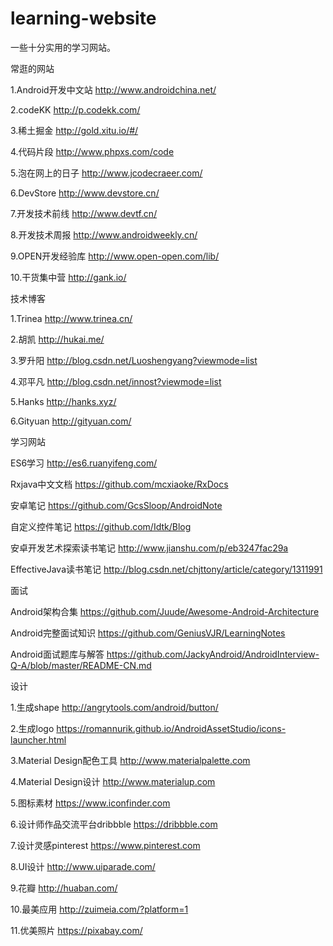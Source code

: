 # learning-website
一些十分实用的学习网站。

常逛的网站

1.Android开发中文站 http://www.androidchina.net/

2.codeKK http://p.codekk.com/

3.稀土掘金 http://gold.xitu.io/#/

4.代码片段 http://www.phpxs.com/code

5.泡在网上的日子 http://www.jcodecraeer.com/

6.DevStore http://www.devstore.cn/

7.开发技术前线 http://www.devtf.cn/

8.开发技术周报 http://www.androidweekly.cn/

9.OPEN开发经验库 http://www.open-open.com/lib/

10.干货集中营 http://gank.io/

技术博客

1.Trinea http://www.trinea.cn/

2.胡凯 http://hukai.me/

3.罗升阳 http://blog.csdn.net/Luoshengyang?viewmode=list

4.邓平凡 http://blog.csdn.net/innost?viewmode=list

5.Hanks http://hanks.xyz/

6.Gityuan  http://gityuan.com/

学习网站

ES6学习  http://es6.ruanyifeng.com/

Rxjava中文文档  https://github.com/mcxiaoke/RxDocs

安卓笔记  https://github.com/GcsSloop/AndroidNote

自定义控件笔记  https://github.com/Idtk/Blog

安卓开发艺术探索读书笔记  http://www.jianshu.com/p/eb3247fac29a

EffectiveJava读书笔记  http://blog.csdn.net/chjttony/article/category/1311991


面试

Android架构合集 https://github.com/Juude/Awesome-Android-Architecture

Android完整面试知识 https://github.com/GeniusVJR/LearningNotes

Android面试题库与解答 https://github.com/JackyAndroid/AndroidInterview-Q-A/blob/master/README-CN.md

设计

1.生成shape http://angrytools.com/android/button/

2.生成logo https://romannurik.github.io/AndroidAssetStudio/icons-launcher.html

3.Material Design配色工具 http://www.materialpalette.com

4.Material Design设计 http://www.materialup.com

5.图标素材 https://www.iconfinder.com

6.设计师作品交流平台dribbble https://dribbble.com

7.设计灵感pinterest https://www.pinterest.com

8.UI设计 http://www.uiparade.com/

9.花瓣 http://huaban.com/

10.最美应用 http://zuimeia.com/?platform=1

11.优美照片 https://pixabay.com/
